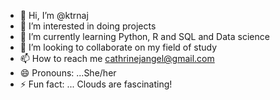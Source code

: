 - 👋 Hi, I’m @ktrnaj
- 👀 I’m interested in doing projects
- 🌱 I’m currently learning Python, R and SQL and Data science 
- 💞️ I’m looking to collaborate on my field of study
- 📫 How to reach me cathrinejangel@gmail.com  
- 😄 Pronouns: ...She/her
- ⚡ Fun fact: ... Clouds are fascinating!

<!---
ktrnaj/ktrnaj is a ✨ special ✨ repository because its `README.md` (this file) appears on your GitHub profile.
You can click the Preview link to take a look at your changes.
---> 
